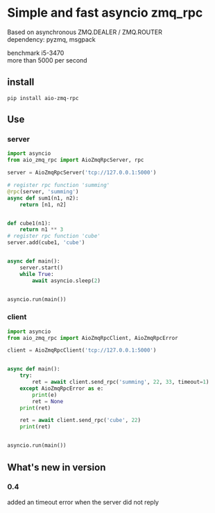 # Simple and fast asyncio zmq_rpc

Вased on asynchronous ZMQ.DEALER / ZMQ.ROUTER  
dependency: pyzmq, msgpack

benchmark i5-3470  
more than 5000 per second

## install

`pip install aio-zmq-rpc`

## Use

### server
```python
import asyncio
from aio_zmq_rpc import AioZmqRpcServer, rpc

server = AioZmqRpcServer('tcp://127.0.0.1:5000')

# register rpc function 'summing'
@rpc(server, 'summing')
async def sum1(n1, n2):
    return [n1, n2]


def cube1(n1):
    return n1 ** 3
# register rpc function 'cube'
server.add(cube1, 'cube')


async def main():
    server.start()
    while True:
        await asyncio.sleep(2)


asyncio.run(main())
```

### client

```python
import asyncio
from aio_zmq_rpc import AioZmqRpcClient, AioZmqRpcError

client = AioZmqRpcClient('tcp://127.0.0.1:5000')


async def main():
    try:
        ret = await client.send_rpc('summing', 22, 33, timeout=1)
    except AioZmqRpcError as e:
        print(e)
        ret = None
    print(ret)

    ret = await client.send_rpc('cube', 22)
    print(ret)


asyncio.run(main())
```

## What's new in version
### 0.4
added an timeout error when the server did not reply